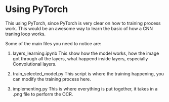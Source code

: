 # Using PyTorch

This using PyTorch, since PyTorch is very clear on how to training process work. This would be an awesome way to learn the basic of how a CNN traning loop works.

Some of the main files you need to notice are:

1. layers_learning.ipynb
   This show how the model works, how the image got through all the layers, what happend inside layers, especially Convolutional layers.
   
2. train_selected_model.py
  This script is where the training happening, you can modify the training process here.
   
3. implementing.py
   This is where everything is put together, it takes in a .png file to perform the OCR.

